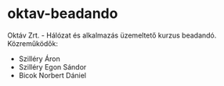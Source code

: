 # oktav-beadando
Oktáv Zrt. - Hálózat és alkalmazás üzemeltető kurzus beadandó.
Közreműködők:
- Szilléry Áron
- Szilléry Egon Sándor
- Bicok Norbert Dániel

